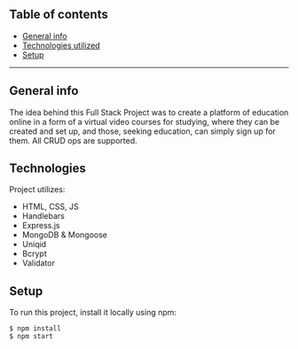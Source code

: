 ## Table of contents

- [General info](#general-info "General information")
- [Technologies utilized](#technologies "Technologies used")
- [Setup](#setup "Project setup to view")

---

## General info

The idea behind this Full Stack Project was to create a platform of education online in a form of a virtual video courses for studying,
where they can be created and set up, and those, seeking education, can simply sign up for them. All CRUD ops are supported.

## Technologies

Project utilizes:

- HTML, CSS, JS
- Handlebars
- Express.js
- MongoDB & Mongoose
- Uniqid
- Bcrypt
- Validator

## Setup

To run this project, install it locally using npm:

```
$ npm install
$ npm start

```
